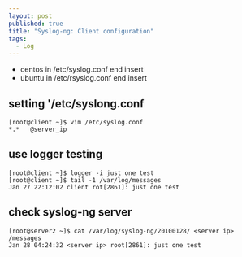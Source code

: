 ```yaml
---
layout: post
published: true
title: "Syslog-ng: Client configuration"
tags: 
  - Log
---
```


- centos in /etc/syslog.conf end insert
- ubuntu in /etc/rsyslog.conf end insert

## setting '/etc/syslong.conf

```
[root@client ~]$ vim /etc/syslog.conf
*.*   @server_ip
```

## use logger testing

```
[root@client ~]$ logger -i just one test
[root@client ~]$ tail -1 /var/log/messages
Jan 27 22:12:02 client rot[2861]: just one test
```

## check syslog-ng server

```
[root@server2 ~]$ cat /var/log/syslog-ng/20100128/ <server ip> /messages
Jan 28 04:24:32 <server ip> root[2861]: just one test
```
